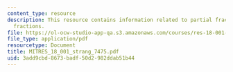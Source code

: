 ```yaml
---
content_type: resource
description: This resource contains information related to partial fractions and improper
  fractions.
file: https://ol-ocw-studio-app-qa.s3.amazonaws.com/courses/res-18-001-calculus-online-textbook-spring-2005/3add9cbd8673badf50d2982ddab51b44_MITRES_18_001_strang_7475.pdf
file_type: application/pdf
resourcetype: Document
title: MITRES_18_001_strang_7475.pdf
uid: 3add9cbd-8673-badf-50d2-982ddab51b44
---
```

